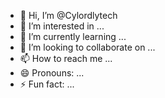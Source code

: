 - 👋 Hi, I’m @Cylordlytech
- 👀 I’m interested in ...
- 🌱 I’m currently learning ...
- 💞️ I’m looking to collaborate on ...
- 📫 How to reach me ...
- 😄 Pronouns: ...
- ⚡ Fun fact: ...

<!---
Cylordlytech/Cylordlytech is a ✨ special ✨ repository because its `README.md` (this file) appears on your GitHub profile.
You can click the Preview link to take a look at your changes.
--->

